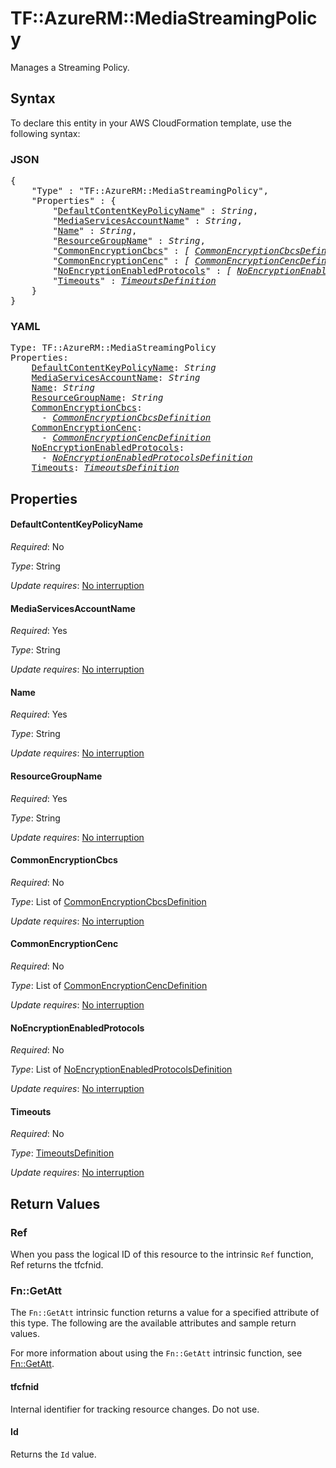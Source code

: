 # TF::AzureRM::MediaStreamingPolicy

Manages a Streaming Policy.

## Syntax

To declare this entity in your AWS CloudFormation template, use the following syntax:

### JSON

<pre>
{
    "Type" : "TF::AzureRM::MediaStreamingPolicy",
    "Properties" : {
        "<a href="#defaultcontentkeypolicyname" title="DefaultContentKeyPolicyName">DefaultContentKeyPolicyName</a>" : <i>String</i>,
        "<a href="#mediaservicesaccountname" title="MediaServicesAccountName">MediaServicesAccountName</a>" : <i>String</i>,
        "<a href="#name" title="Name">Name</a>" : <i>String</i>,
        "<a href="#resourcegroupname" title="ResourceGroupName">ResourceGroupName</a>" : <i>String</i>,
        "<a href="#commonencryptioncbcs" title="CommonEncryptionCbcs">CommonEncryptionCbcs</a>" : <i>[ <a href="commonencryptioncbcsdefinition.md">CommonEncryptionCbcsDefinition</a>, ... ]</i>,
        "<a href="#commonencryptioncenc" title="CommonEncryptionCenc">CommonEncryptionCenc</a>" : <i>[ <a href="commonencryptioncencdefinition.md">CommonEncryptionCencDefinition</a>, ... ]</i>,
        "<a href="#noencryptionenabledprotocols" title="NoEncryptionEnabledProtocols">NoEncryptionEnabledProtocols</a>" : <i>[ <a href="noencryptionenabledprotocolsdefinition.md">NoEncryptionEnabledProtocolsDefinition</a>, ... ]</i>,
        "<a href="#timeouts" title="Timeouts">Timeouts</a>" : <i><a href="timeoutsdefinition.md">TimeoutsDefinition</a></i>
    }
}
</pre>

### YAML

<pre>
Type: TF::AzureRM::MediaStreamingPolicy
Properties:
    <a href="#defaultcontentkeypolicyname" title="DefaultContentKeyPolicyName">DefaultContentKeyPolicyName</a>: <i>String</i>
    <a href="#mediaservicesaccountname" title="MediaServicesAccountName">MediaServicesAccountName</a>: <i>String</i>
    <a href="#name" title="Name">Name</a>: <i>String</i>
    <a href="#resourcegroupname" title="ResourceGroupName">ResourceGroupName</a>: <i>String</i>
    <a href="#commonencryptioncbcs" title="CommonEncryptionCbcs">CommonEncryptionCbcs</a>: <i>
      - <a href="commonencryptioncbcsdefinition.md">CommonEncryptionCbcsDefinition</a></i>
    <a href="#commonencryptioncenc" title="CommonEncryptionCenc">CommonEncryptionCenc</a>: <i>
      - <a href="commonencryptioncencdefinition.md">CommonEncryptionCencDefinition</a></i>
    <a href="#noencryptionenabledprotocols" title="NoEncryptionEnabledProtocols">NoEncryptionEnabledProtocols</a>: <i>
      - <a href="noencryptionenabledprotocolsdefinition.md">NoEncryptionEnabledProtocolsDefinition</a></i>
    <a href="#timeouts" title="Timeouts">Timeouts</a>: <i><a href="timeoutsdefinition.md">TimeoutsDefinition</a></i>
</pre>

## Properties

#### DefaultContentKeyPolicyName

_Required_: No

_Type_: String

_Update requires_: [No interruption](https://docs.aws.amazon.com/AWSCloudFormation/latest/UserGuide/using-cfn-updating-stacks-update-behaviors.html#update-no-interrupt)

#### MediaServicesAccountName

_Required_: Yes

_Type_: String

_Update requires_: [No interruption](https://docs.aws.amazon.com/AWSCloudFormation/latest/UserGuide/using-cfn-updating-stacks-update-behaviors.html#update-no-interrupt)

#### Name

_Required_: Yes

_Type_: String

_Update requires_: [No interruption](https://docs.aws.amazon.com/AWSCloudFormation/latest/UserGuide/using-cfn-updating-stacks-update-behaviors.html#update-no-interrupt)

#### ResourceGroupName

_Required_: Yes

_Type_: String

_Update requires_: [No interruption](https://docs.aws.amazon.com/AWSCloudFormation/latest/UserGuide/using-cfn-updating-stacks-update-behaviors.html#update-no-interrupt)

#### CommonEncryptionCbcs

_Required_: No

_Type_: List of <a href="commonencryptioncbcsdefinition.md">CommonEncryptionCbcsDefinition</a>

_Update requires_: [No interruption](https://docs.aws.amazon.com/AWSCloudFormation/latest/UserGuide/using-cfn-updating-stacks-update-behaviors.html#update-no-interrupt)

#### CommonEncryptionCenc

_Required_: No

_Type_: List of <a href="commonencryptioncencdefinition.md">CommonEncryptionCencDefinition</a>

_Update requires_: [No interruption](https://docs.aws.amazon.com/AWSCloudFormation/latest/UserGuide/using-cfn-updating-stacks-update-behaviors.html#update-no-interrupt)

#### NoEncryptionEnabledProtocols

_Required_: No

_Type_: List of <a href="noencryptionenabledprotocolsdefinition.md">NoEncryptionEnabledProtocolsDefinition</a>

_Update requires_: [No interruption](https://docs.aws.amazon.com/AWSCloudFormation/latest/UserGuide/using-cfn-updating-stacks-update-behaviors.html#update-no-interrupt)

#### Timeouts

_Required_: No

_Type_: <a href="timeoutsdefinition.md">TimeoutsDefinition</a>

_Update requires_: [No interruption](https://docs.aws.amazon.com/AWSCloudFormation/latest/UserGuide/using-cfn-updating-stacks-update-behaviors.html#update-no-interrupt)

## Return Values

### Ref

When you pass the logical ID of this resource to the intrinsic `Ref` function, Ref returns the tfcfnid.

### Fn::GetAtt

The `Fn::GetAtt` intrinsic function returns a value for a specified attribute of this type. The following are the available attributes and sample return values.

For more information about using the `Fn::GetAtt` intrinsic function, see [Fn::GetAtt](https://docs.aws.amazon.com/AWSCloudFormation/latest/UserGuide/intrinsic-function-reference-getatt.html).

#### tfcfnid

Internal identifier for tracking resource changes. Do not use.

#### Id

Returns the <code>Id</code> value.

